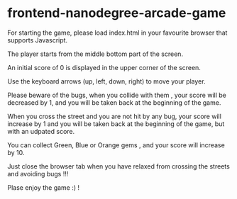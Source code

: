 frontend-nanodegree-arcade-game
===============================

For starting the game, please load index.html in your favourite browser that supports Javascript.

The player starts from the middle bottom part of the screen.

An initial score of 0 is displayed in the upper corner of the screen.

Use the keyboard arrows (up, left, down, right) to move your player.

Please beware of the bugs, when you collide with them , your score will be decreased by 1, and you will be taken back at the beginning of the game.

When you cross the street and you are not hit by any bug, your score will increase by 1 and you will be taken back at the beginning of the game, but with an udpated score.

You can collect Green, Blue or Orange gems , and your score will increase by 10.

Just close the browser tab when you have relaxed from crossing the streets and avoiding bugs !!!

Plase enjoy the game :) !